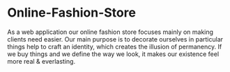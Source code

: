 # Online-Fashion-Store
As a web application our online fashion store focuses mainly on making clients need easier. Our main purpose is to decorate ourselves in particular things help to craft an identity, which creates the illusion of permanency. If we buy things and we define the way we look, it makes our existence feel more real &amp; everlasting.
